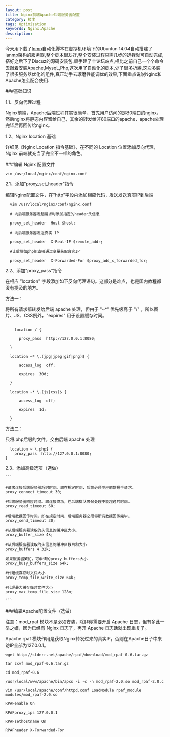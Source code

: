 ```yaml
---
layout: post
title: Nginx前端Apache后端服务器配置
category: 技术
tags: Optimization
keywords: Nginx,Apache
description:
---
```


今天用下载了[lnmp](http://blog.linuxeye.com/31.html)自动化脚本在虚拟机环境下的Ubuntun 14.04自动搭建了lanmp架构的服务器,整个脚本很友好,整个安装过程只需几步的选择就可自动完成,搭好之后下了Discuz的源码安装包,顺手建了个论坛站点,相比之前自己一个个命令去敲着安装Apache,MysqL,Php,这次用了自动化的脚本,少了很多折腾,这次多装了很多服务器优化的组件,真正动手去琢磨性能调优的效果,下面重点说说Nginx和Apache怎么配合使用.

###基础知识

1.1、反向代理过程

Nginx前端，Apache后端过程其实很简单，首先用户访问的是80端口的nginx，然后nginx将静态内容留给自己，其余的转发给非80端口的apache，apache处理完毕后再回传给nginx。

1.2、Nginx location 基础

详细见《Nginx Location 指令基础》，在不同的 Location 位置添加反向代理，Nginx 前端就充当了完全不一样的角色。

###编辑 Nginx 配置文件

    vim /usr/local/nginx/conf/nginx.conf

2.1、添加"proxy_set_header"指令

编辑Nginx配置文件，在"http"字段内添加相应代码，发送发送真实IP到后端

```
  vim /usr/local/nginx/conf/nginx.conf

  # 向后端服务器发起请求时添加指定的header头信息

  proxy_set_header  Host $host;

  # 向后端服务器发送真实 IP

  proxy_set_header  X-Real-IP $remote_addr;

  #让后端如php能直接通过变量获取真实IP

  proxy_set_header  X-Forwarded-For $proxy_add_x_forwarded_for;

```

 2.2、添加"proxy_pass"指令

在相应 ”location" 字段添加如下反向代理语句。这部分是难点，也是国内教程都没有提及的地方。

方法一：

将所有请求都转发给后端 apache 处理，但由于 "~*" 优先级高于 "/" ，所以图片、JS、CSS例外，"expires" 用于设置缓存时间。

```

    location / {

      proxy_pass  http://127.0.0.1:8080;

  }

  location ~* \.(jpg|jpeg|gif|png)$ {

      access_log  off;

      expires  30d;

  }

  location ~* \.(js|css)$ {

      access_log  off;

      expires  1d;

  }

```

方法二：

只将.php后缀的文件，交由后端 apache 处理

  ```
    location ~ \.php$ {
      proxy_pass  http://127.0.0.1:8080;
  }
```

2.3、添加高级选项（选做）

    ```

    #请求连接后端服务器超时时间。即在规定时间，后端必须响应前端握手请求。
    proxy_connect_timeout 30;

    #后端服务器响应时间。即连接成功，在后端排队等候处理不能超过的时间。
    proxy_read_timeout 60;

    #后端数据回传时间。即在规定时间，后端服务器必须将所有数据回传完毕。
    proxy_send_timeout 30;

    #从后端服务器读取的头信息的缓冲区大小。
    proxy_buffer_size 4k;

    #从后端服务器读取的头信息的缓冲区数目和大小
    proxy_buffers 4 32k;

    如果服务器繁忙，可申请的proxy_buffers大小
    proxy_busy_buffers_size 64k;

    #代理缓存临时文件大小
    proxy_temp_file_write_size 64k;

    #代理最大缓存临时文件大小
    proxy_max_temp_file_size 128m;

    ```


###编辑Apache配置文件（选做）


注意：mod_rpaf 模块不是必须安装，除非你需要开启 Apache 日志，但有多此一举之嫌，因为已经有 Nginx 日志了，再开 Apache 日志话就出现重复了。

Apache rpaf 模块作用是获取Nginx转发过来的真实IP，否则在Apache日子中来访IP全部为127.0.0.1。

```
wget http://stderr.net/apache/rpaf/download/mod_rpaf-0.6.tar.gz

tar zxvf mod_rpaf-0.6.tar.gz

cd mod_rpaf-0.6

/usr/local/www/apache/bin/apxs -i -c -n mod_rpaf-2.0.so mod_rpaf-2.0.c

vim /usr/local/apache/conf/httpd.conf LoadModule rpaf_module modules/mod_rpaf-2.0.so

RPAFenable On

RPAFproxy_ips 127.0.0.1

RPAFsethostname On

RPAFheader X-Forwarded-For

```
